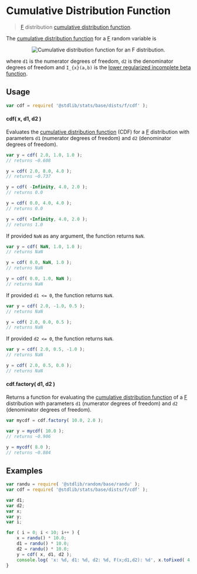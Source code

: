 <!--

@license Apache-2.0

Copyright (c) 2018 The Stdlib Authors.

Licensed under the Apache License, Version 2.0 (the "License");
you may not use this file except in compliance with the License.
You may obtain a copy of the License at

   http://www.apache.org/licenses/LICENSE-2.0

Unless required by applicable law or agreed to in writing, software
distributed under the License is distributed on an "AS IS" BASIS,
WITHOUT WARRANTIES OR CONDITIONS OF ANY KIND, either express or implied.
See the License for the specific language governing permissions and
limitations under the License.

-->

# Cumulative Distribution Function

> [F][f-distribution] distribution [cumulative distribution function][cdf].

<section class="intro">

The [cumulative distribution function][cdf] for a [F][f-distribution] random variable is

<!-- <equation class="equation" label="eq:f_cdf" align="center" raw="F(x; d_1,d_2)=I_{\frac{d_1 x}{d_1 x + d_2}}\left (\tfrac{d_1}{2}, \tfrac{d_2}{2} \right)" alt="Cumulative distribution function for an F distribution."> -->

<div class="equation" align="center" data-raw-text="F(x; d_1,d_2)=I_{\frac{d_1 x}{d_1 x + d_2}}\left (\tfrac{d_1}{2}, \tfrac{d_2}{2} \right)" data-equation="eq:f_cdf">
    <img src="https://cdn.jsdelivr.net/gh/stdlib-js/stdlib@591cf9d5c3a0cd3c1ceec961e5c49d73a68374cb/lib/node_modules/@stdlib/stats/base/dists/f/cdf/docs/img/equation_f_cdf.svg" alt="Cumulative distribution function for an F distribution.">
    <br>
</div>

<!-- </equation> -->

where `d1` is the numerator degrees of freedom, `d2` is the denominator degrees of freedom and `I_{x}(a,b)` is the [lower regularized incomplete beta function][@stdlib/math/base/special/betainc].

</section>

<!-- /.intro -->

<section class="usage">

## Usage

```javascript
var cdf = require( '@stdlib/stats/base/dists/f/cdf' );
```

#### cdf( x, d1, d2 )

Evaluates the [cumulative distribution function][cdf] (CDF) for a [F][f-distribution] distribution with parameters `d1` (numerator degrees of freedom) and `d2` (denominator degrees of freedom).

```javascript
var y = cdf( 2.0, 1.0, 1.0 );
// returns ~0.608

y = cdf( 2.0, 8.0, 4.0 );
// returns ~0.737

y = cdf( -Infinity, 4.0, 2.0 );
// returns 0.0

y = cdf( 0.0, 4.0, 4.0 );
// returns 0.0

y = cdf( +Infinity, 4.0, 2.0 );
// returns 1.0
```

If provided `NaN` as any argument, the function returns `NaN`.

```javascript
var y = cdf( NaN, 1.0, 1.0 );
// returns NaN

y = cdf( 0.0, NaN, 1.0 );
// returns NaN

y = cdf( 0.0, 1.0, NaN );
// returns NaN
```

If provided `d1 <= 0`, the function returns `NaN`.

```javascript
var y = cdf( 2.0, -1.0, 0.5 );
// returns NaN

y = cdf( 2.0, 0.0, 0.5 );
// returns NaN
```

If provided `d2 <= 0`, the function returns `NaN`.

```javascript
var y = cdf( 2.0, 0.5, -1.0 );
// returns NaN

y = cdf( 2.0, 0.5, 0.0 );
// returns NaN
```

#### cdf.factory( d1, d2 )

Returns a function for evaluating the [cumulative distribution function][cdf] of a [F][f-distribution] distribution with parameters `d1` (numerator degrees of freedom) and `d2` (denominator degrees of freedom).

```javascript
var mycdf = cdf.factory( 10.0, 2.0 );

var y = mycdf( 10.0 );
// returns ~0.906

y = mycdf( 8.0 );
// returns ~0.884
```

</section>

<!-- /.usage -->

<section class="examples">

## Examples

<!-- eslint no-undef: "error" -->

```javascript
var randu = require( '@stdlib/random/base/randu' );
var cdf = require( '@stdlib/stats/base/dists/f/cdf' );

var d1;
var d2;
var x;
var y;
var i;

for ( i = 0; i < 10; i++ ) {
    x = randu() * 10.0;
    d1 = randu() * 10.0;
    d2 = randu() * 10.0;
    y = cdf( x, d1, d2 );
    console.log( 'x: %d, d1: %d, d2: %d, F(x;d1,d2): %d', x.toFixed( 4 ), d1.toFixed( 4 ), d2.toFixed( 4 ), y.toFixed( 4 ) );
}
```

</section>

<!-- /.examples -->

<!-- Section for related `stdlib` packages. Do not manually edit this section, as it is automatically populated. -->

<section class="related">

</section>

<!-- /.related -->

<!-- Section for all links. Make sure to keep an empty line after the `section` element and another before the `/section` close. -->

<section class="links">

[cdf]: https://en.wikipedia.org/wiki/Cumulative_distribution_function

[f-distribution]: https://en.wikipedia.org/wiki/F_distribution

[@stdlib/math/base/special/betainc]: https://github.com/stdlib-js/math-base-special-betainc

</section>

<!-- /.links -->

